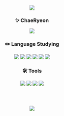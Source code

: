
<div align="center">

 <img src="https://capsule-render.vercel.app/api?type=waving&color=ff7372&height=100&section=header"/>

 ### ✨ ChaeRyeon
 <a href="mailto:chaechae823@naver.com"><img src="https://img.shields.io/badge/Naver Mail-03C75A?style=flat&logo=Naver&logoColor=white"/></a>

  
  
 ### ✏️ Language Studying

<img src="https://img.shields.io/badge/JAVA-3a75b0?style=flat"/>
<img src="https://img.shields.io/badge/Python-3776AB?style=flat&logo=Python&logoColor=white"/>
<img src="https://img.shields.io/badge/MySQL-4479A1?style=flat&logo=MySQL&logoColor=white"/>
<img src="https://img.shields.io/badge/HTML5-E34F26?style=flat&logo=HTML5&logoColor=white"/>
<img src="https://img.shields.io/badge/CSS3-1572B6?style=flat&logo=CSS3&logoColor=white"/>
<img src="https://img.shields.io/badge/JavaScript-F7DF1E?style=flat&logo=JavaScript&logoColor=white"/>

### 🛠️ Tools
<img src="https://img.shields.io/badge/GitHub-181717?style=flat&logo=GitHub&logoColor=white"/>
<img src="https://img.shields.io/badge/IntelliJ IDEA-000000?style=flat&logo=IntelliJ IDEA&logoColor=white"/>
<img src="https://img.shields.io/badge/PyCharm-000000?style=flat&logo=PyCharm&logoColor=white"/>
<img src="https://img.shields.io/badge/Visual Studio Code-007ACC?style=flat&logo=Visual Studio Code&logoColor=white"/>

<br><br>
<!-- <img src="https://github-readme-stats.vercel.app/api?username=chaeryeon823&show_icons=true&theme=radical"/> -->
<img src="https://capsule-render.vercel.app/api?type=waving&color=ff7372&height=100&section=footer"/>

</div>


<!--
**chaeryeon823/chaeryeon823** is a ✨ _special_ ✨ repository because its `README.md` (this file) appears on your GitHub profile.

Here are some ideas to get you started:

- 🔭 I’m currently working on ...
- 🌱 I’m currently learning ...
- 👯 I’m looking to collaborate on ...
- 🤔 I’m looking for help with ...
- 💬 Ask me about ...
- 📫 How to reach me: ...
- 😄 Pronouns: ...
- ⚡ Fun fact: ...

  <img align="right" src="https://github-readme-stats.vercel.app/api/top-langs/?username=chaeryoen823&theme=dracula&exclude_repo=clone-web-scrapper,clone-zoom&hide=Procfile&layout=compact&langs_count=8"/>
-->
